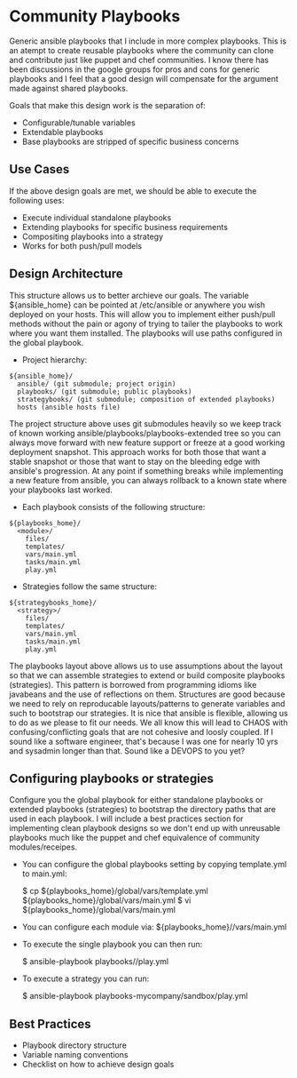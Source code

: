 # Community Playbooks

Generic ansible playbooks that I include in more complex playbooks. This is an atempt to create reusable playbooks where the community can clone and contribute just like puppet and chef communities. I know there has been discussions in the google groups for pros and cons for generic playbooks and I feel that a good design will compensate for the argument made against shared playbooks.

Goals that make this design work is the separation of:

* Configurable/tunable variables
* Extendable playbooks
* Base playbooks are stripped of specific business concerns

## Use Cases

If the above design goals are met, we should be able to execute the following uses:

* Execute individual standalone playbooks
* Extending playbooks for specific business requirements
* Compositing playbooks into a strategy
* Works for both push/pull models

## Design Architecture

This structure allows us to better archieve our goals. The variable ${ansible_home} can be pointed at /etc/ansible or anywhere you wish deployed on your hosts. This will allow you to implement either push/pull methods without the pain or agony of trying to tailer the playbooks to work where you want them installed. The playbooks will use paths configured in the global playbook.

* Project hierarchy:

```
${ansible_home}/
  ansible/ (git submodule; project origin)
  playbooks/ (git submodule; public playbooks)
  strategybooks/ (git submodule; composition of extended playbooks)
  hosts (ansible hosts file)
```

The project structure above uses git submodules heavily so we keep track of known working ansible/playbooks/playbooks-extended tree so you can always move forward with new feature support or freeze at a good working deployment snapshot. This approach works for both those that want a stable snapshot or those that want to stay on the bleeding edge with ansible's progression. At any point if something breaks while implementing a new feature from ansible, you can always rollback to a known state where your playbooks last worked.

* Each playbook consists of the following structure:

```
${playbooks_home}/
  <module>/
    files/
    templates/
    vars/main.yml
    tasks/main.yml
    play.yml
```

* Strategies follow the same structure:

```
${strategybooks_home}/
  <strategy>/
    files/
    templates/
    vars/main.yml
    tasks/main.yml
    play.yml
```

The playbooks layout above allows us to use assumptions about the layout so that we can assemble strategies to extend or build composite playbooks (strategies). This pattern is borrowed from programming idioms like javabeans and the use of reflections on them. Structures are good because we need to rely on reproducable layouts/patterns to generate variables and such to bootstrap our strategies. It is nice that ansible is flexible, allowing us to do as we please to fit our needs. We all know this will lead to CHAOS with confusing/conflicting goals that are not cohesive and loosly coupled. If I sound like a software engineer, that's because I was one for nearly 10 yrs and sysadmin longer than that. Sound like a DEVOPS to you yet?

## Configuring playbooks or strategies

Configure you the global playbook for either standalone playbooks or extended playbooks (strategies) to bootstrap the directory paths that are used in each playbook. I will include a best practices section for implementing clean playbook designs so we don't end up with unreusable playbooks much like the puppet and chef equivalence of community modules/receipes.

* You can configure the global playbooks setting by copying template.yml to main.yml:

    $ cp ${playbooks_home}/global/vars/template.yml ${playbooks_home}/global/vars/main.yml
    $ vi ${playbooks_home}/global/vars/main.yml

* You can configure each module via:
${playbooks_home}/<module>/vars/main.yml

* To execute the single playbook you can then run:

    $ ansible-playbook playbooks/<module>/play.yml

* To execute a strategy you can run:

    $ ansible-playbook playbooks-mycompany/sandbox/play.yml

## Best Practices

* Playbook directory structure
* Variable naming conventions
* Checklist on how to achieve design goals
